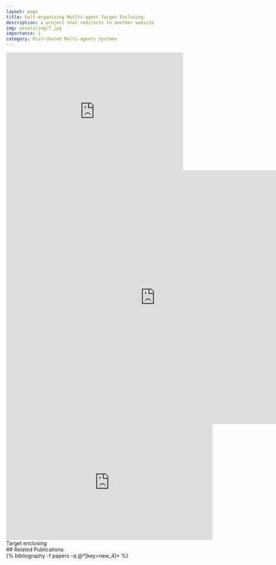 ```yaml
---
layout: page
title: Self-organizing Mutlti-agent Target Enclosing.
description: a project that redirects to another website
img: assets/img/7.jpg
importance: 1
category: Distributed Multi-agents Systems
---
```

<div class="row justify-content-sm-center">
    <div class="col-sm mt-6 mt-md-0">
        <iframe width="480" height="320" src="https://www.youtube.com/embed/41CYyGR0am4?list=PLSaNz7HdVhmsp7JV57Wf20So7B4bMDKTX" title="results 1" frameborder="0" allow="accelerometer; autoplay; clipboard-write; encrypted-media; gyroscope; picture-in-picture; web-share" referrerpolicy="strict-origin-when-cross-origin" allowfullscreen></iframe>
    </div>
    <div class="col-sm mt-6 mt-md-0">
        <iframe width="808" height="689" src="https://www.youtube.com/embed/KnJGf8HY3r0?list=PLSaNz7HdVhmsp7JV57Wf20So7B4bMDKTX" title="results 2" frameborder="0" allow="accelerometer; autoplay; clipboard-write; encrypted-media; gyroscope; picture-in-picture; web-share" referrerpolicy="strict-origin-when-cross-origin" allowfullscreen></iframe>
    </div>
</div>
<div class="row justify-content-sm-center">
    <iframe width="560" height="315" src="https://www.youtube.com/embed/videoseries?si=qLm7MDObm7d63ewp&amp;list=PLSaNz7HdVhmsp7JV57Wf20So7B4bMDKTX" title="YouTube video player" frameborder="0" allow="accelerometer; autoplay; clipboard-write; encrypted-media; gyroscope; picture-in-picture; web-share" referrerpolicy="strict-origin-when-cross-origin" allowfullscreen></iframe>
</div>
<div class="caption">
    Target enclosing   
</div>
## Related Publications
<div class="publications">
  {% bibliography -f papers -q @*[key=new_4]* %}  
</div>
